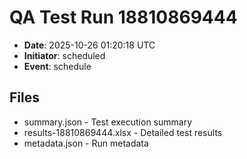 # QA Test Run 18810869444

- **Date**: 2025-10-26 01:20:18 UTC
- **Initiator**: scheduled
- **Event**: schedule

## Files
- summary.json - Test execution summary
- results-18810869444.xlsx - Detailed test results
- metadata.json - Run metadata
